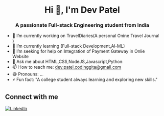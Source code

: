 <h1 align="center">Hi 👋, I'm Dev Patel</h1>
<h3 align="center">A passionate Full-stack Engineering student from India</h3>



- 🔭 I’m currently working on TravelDiaries(A personal Onine Travel Journal )
- 🌱 I’m currently learning (Full-stack Development,Al-ML)
- 👯 I’m seeking for help on Integration of Payment Gateway in Onlie Website
- 💬 Ask me about HTML,CSS,NodeJS,Javascript,Python
- 📫 How to reach me: dev.patel.codinggita@gmail.com
- 😄 Pronouns: ...
- ⚡ Fun fact: "A college student always learning and exploring new skills."

## Connect with me

[![LinkedIn](https://img.icons8.com/ios/50/0077b5/linkedin.png)](https://www.linkedin.com/in/dev-patel-169496322/)

